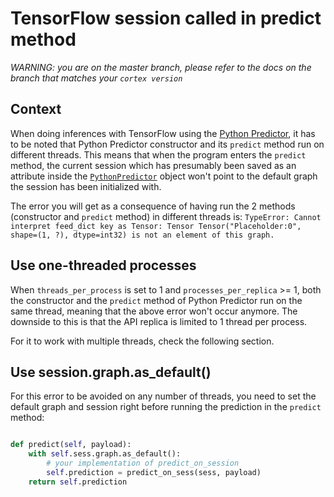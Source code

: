 # TensorFlow session called in predict method

_WARNING: you are on the master branch, please refer to the docs on the branch that matches your `cortex version`_

## Context

When doing inferences with TensorFlow using the [Python Predictor](../deployments/predictors.md#python-predictor), it has to be noted that Python Predictor constructor and its `predict` method run on different threads. This means that when the program enters the `predict` method, the current session which has presumably been saved as an attribute inside the [`PythonPredictor`](../deployments/predictors.md#python-predictor) object won't point to the default graph the session has been initialized with.

The error you will get as a consequence of having run the 2 methods (constructor and `predict` method) in different threads is:
`
TypeError: Cannot interpret feed_dict key as Tensor: Tensor Tensor("Placeholder:0", shape=(1, ?), dtype=int32) is not an element of this graph.
`

## Use one-threaded processes

When `threads_per_process` is set to 1 and `processes_per_replica` >= 1, both the constructor and the `predict` method of Python Predictor run on the same thread, meaning that the above error won't occur anymore. The downside to this is that the API replica is limited to 1 thread per process.

For it to work with multiple threads, check the following section.

## Use session.graph.as_default()

For this error to be avoided on any number of threads, you need to set the default graph and session right before running the prediction in the `predict` method:
```python

def predict(self, payload):
    with self.sess.graph.as_default():
        # your implementation of predict_on_session
        self.prediction = predict_on_sess(sess, payload)
    return self.prediction
```
